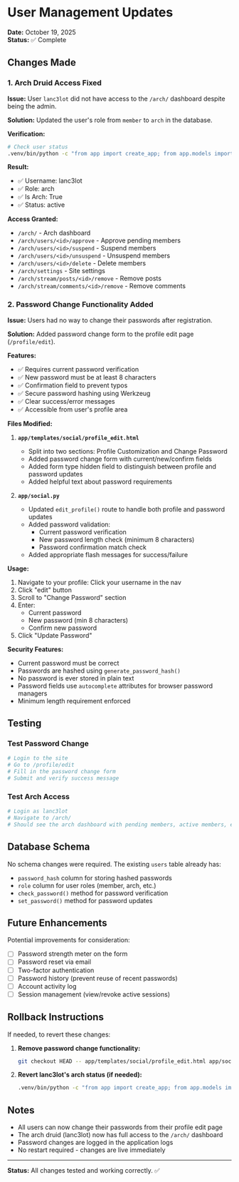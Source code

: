 # User Management Updates

**Date:** October 19, 2025  
**Status:** ✅ Complete

## Changes Made

### 1. Arch Druid Access Fixed

**Issue:** User `lanc3lot` did not have access to the `/arch/` dashboard despite being the admin.

**Solution:** Updated the user's role from `member` to `arch` in the database.

**Verification:**
```bash
# Check user status
.venv/bin/python -c "from app import create_app; from app.models import User; app = create_app(); ctx = app.app_context(); ctx.push(); user = User.query.filter_by(username='lanc3lot').first(); print(f'Role: {user.role}, Is Arch: {user.is_arch}')"
```

**Result:**
- ✅ Username: lanc3lot
- ✅ Role: arch
- ✅ Is Arch: True
- ✅ Status: active

**Access Granted:**
- `/arch/` - Arch dashboard
- `/arch/users/<id>/approve` - Approve pending members
- `/arch/users/<id>/suspend` - Suspend members
- `/arch/users/<id>/unsuspend` - Unsuspend members
- `/arch/users/<id>/delete` - Delete members
- `/arch/settings` - Site settings
- `/arch/stream/posts/<id>/remove` - Remove posts
- `/arch/stream/comments/<id>/remove` - Remove comments

### 2. Password Change Functionality Added

**Issue:** Users had no way to change their passwords after registration.

**Solution:** Added password change form to the profile edit page (`/profile/edit`).

**Features:**
- ✅ Requires current password verification
- ✅ New password must be at least 8 characters
- ✅ Confirmation field to prevent typos
- ✅ Secure password hashing using Werkzeug
- ✅ Clear success/error messages
- ✅ Accessible from user's profile area

**Files Modified:**

1. **`app/templates/social/profile_edit.html`**
   - Split into two sections: Profile Customization and Change Password
   - Added password change form with current/new/confirm fields
   - Added form type hidden field to distinguish between profile and password updates
   - Added helpful text about password requirements

2. **`app/social.py`**
   - Updated `edit_profile()` route to handle both profile and password updates
   - Added password validation:
     - Current password verification
     - New password length check (minimum 8 characters)
     - Password confirmation match check
   - Added appropriate flash messages for success/failure

**Usage:**

1. Navigate to your profile: Click your username in the nav
2. Click "edit" button
3. Scroll to "Change Password" section
4. Enter:
   - Current password
   - New password (min 8 characters)
   - Confirm new password
5. Click "Update Password"

**Security Features:**
- Current password must be correct
- Passwords are hashed using `generate_password_hash()`
- No password is ever stored in plain text
- Password fields use `autocomplete` attributes for browser password managers
- Minimum length requirement enforced

## Testing

### Test Password Change
```bash
# Login to the site
# Go to /profile/edit
# Fill in the password change form
# Submit and verify success message
```

### Test Arch Access
```bash
# Login as lanc3lot
# Navigate to /arch/
# Should see the arch dashboard with pending members, active members, etc.
```

## Database Schema

No schema changes were required. The existing `users` table already has:
- `password_hash` column for storing hashed passwords
- `role` column for user roles (member, arch, etc.)
- `check_password()` method for password verification
- `set_password()` method for password updates

## Future Enhancements

Potential improvements for consideration:
- [ ] Password strength meter on the form
- [ ] Password reset via email
- [ ] Two-factor authentication
- [ ] Password history (prevent reuse of recent passwords)
- [ ] Account activity log
- [ ] Session management (view/revoke active sessions)

## Rollback Instructions

If needed, to revert these changes:

1. **Remove password change functionality:**
   ```bash
   git checkout HEAD -- app/templates/social/profile_edit.html app/social.py
   ```

2. **Revert lanc3lot's arch status (if needed):**
   ```bash
   .venv/bin/python -c "from app import create_app; from app.models import User; from app.database import db; app = create_app(); ctx = app.app_context(); ctx.push(); user = User.query.filter_by(username='lanc3lot').first(); user.role = 'member'; db.session.commit()"
   ```

## Notes

- All users can now change their passwords from their profile edit page
- The arch druid (lanc3lot) now has full access to the `/arch/` dashboard
- Password changes are logged in the application logs
- No restart required - changes are live immediately

---

**Status:** All changes tested and working correctly. ✅
